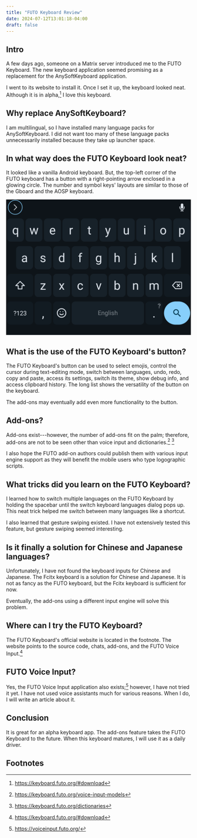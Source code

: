 ```yaml
---
title: "FUTO Keyboard Review"
date: 2024-07-12T13:01:18-04:00
draft: false
---
```


## Intro
A few days ago, someone on a Matrix server introduced me to the FUTO Keyboard. The new keyboard application seemed promising as a replacement for the AnySoftKeyboard application.

I went to its website to install it. Once I set it up, the keyboard looked neat. Although it is in alpha,[^1] I love this keyboard.

## Why replace AnySoftKeyboard?
I am multilingual, so I have installed many language packs for AnySoftKeyboard. I did not want too many of these language packs unnecessarily installed because they take up launcher space.

## In what way does the FUTO Keyboard look neat?
It looked like a vanilla Android keyboard. But, the top-left corner of the FUTO keyboard has a button with a right-pointing arrow enclosed in a glowing circle. The number and symbol keys' layouts are similar to those of the Gboard and the AOSP keyboard.

![Example Photo of the FUTO Keyboard](/images/futo-keyboard-screenshot.png)

## What is the use of the FUTO Keyboard's button?
The FUTO Keyboard's button can be used to select emojis, control the cursor during text-editing mode, switch between languages, undo, redo, copy and paste, access its settings, switch its theme, show debug info, and access clipboard history. The long list shows the versatility of the button on the keyboard.

The add-ons may eventually add even more functionality to the button.

## Add-ons?
Add-ons exist---however, the number of add-ons fit on the palm; therefore, add-ons are not to be seen other than voice input and dictionaries.[^2] [^3]

I also hope the FUTO add-on authors could publish them with various input engine support as they will benefit the mobile users who type logographic scripts. 

## What tricks did you learn on the FUTO Keyboard?
I learned how to switch multiple languages on the FUTO Keyboard by holding the spacebar until the switch keyboard languages dialog pops up. This neat trick helped me switch between many languages like a shortcut.

I also learned that gesture swiping existed. I have not extensively tested this feature, but gesture swiping seemed interesting.

## Is it finally a solution for Chinese and Japanese languages?
Unfortunately, I have not found the keyboard inputs for Chinese and Japanese. The Fcitx keyboard is a solution for Chinese and Japanese. It is not as fancy as the FUTO keyboard, but the Fcitx keyboard is sufficient for now.

Eventually, the add-ons using a different input engine will solve this problem.

## Where can I try the FUTO Keyboard?
The FUTO Keyboard's official website is located in the footnote. The website points to the source code, chats, add-ons, and the FUTO Voice Input.[^1]

## FUTO Voice Input?
Yes, the FUTO Voice Input application also exists;[^4] however, I have not tried it yet. I have not used voice assistants much for various reasons. When I do, I will write an article about it.

## Conclusion
It is great for an alpha keyboard app. The add-ons feature takes the FUTO Keyboard to the future. When this keyboard matures, I will use it as a daily driver.

## Footnotes
[^1]: https://keyboard.futo.org/#download
[^2]: https://keyboard.futo.org/voice-input-models
[^3]: https://keyboard.futo.org/dictionaries
[^4]: https://voiceinput.futo.org/
